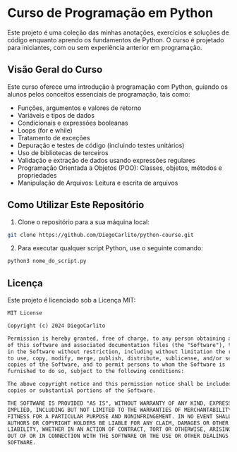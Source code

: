 # Curso de Programação em Python

Este projeto é uma coleção das minhas anotações, exercícios e soluções de código enquanto aprendo os fundamentos de
Python. O curso é projetado para iniciantes, com ou sem experiência anterior em programação.

## Visão Geral do Curso

Este curso oferece uma introdução à programação com Python, guiando os alunos pelos conceitos essenciais de
programação, tais como:

- Funções, argumentos e valores de retorno
- Variáveis e tipos de dados
- Condicionais e expressões booleanas
- Loops (for e while)
- Tratamento de exceções
- Depuração e testes de código (incluindo testes unitários)
- Uso de bibliotecas de terceiros
- Validação e extração de dados usando expressões regulares
- Programação Orientada a Objetos (POO): Classes, objetos, métodos e propriedades
- Manipulação de Arquivos: Leitura e escrita de arquivos

## Como Utilizar Este Repositório
1. Clone o repositório para a sua máquina local:
```bash
git clone https://github.com/DiegoCarlito/python-course.git
```

2. Para executar qualquer script Python, use o seguinte comando:
```bash
python3 nome_do_script.py
```

## Licença

Este projeto é licenciado sob a Licença MIT:
```txt
MIT License

Copyright (c) 2024 DiegoCarlito

Permission is hereby granted, free of charge, to any person obtaining a copy
of this software and associated documentation files (the "Software"), to deal
in the Software without restriction, including without limitation the rights
to use, copy, modify, merge, publish, distribute, sublicense, and/or sell
copies of the Software, and to permit persons to whom the Software is
furnished to do so, subject to the following conditions:

The above copyright notice and this permission notice shall be included in all
copies or substantial portions of the Software.

THE SOFTWARE IS PROVIDED "AS IS", WITHOUT WARRANTY OF ANY KIND, EXPRESS OR
IMPLIED, INCLUDING BUT NOT LIMITED TO THE WARRANTIES OF MERCHANTABILITY,
FITNESS FOR A PARTICULAR PURPOSE AND NONINFRINGEMENT. IN NO EVENT SHALL THE
AUTHORS OR COPYRIGHT HOLDERS BE LIABLE FOR ANY CLAIM, DAMAGES OR OTHER
LIABILITY, WHETHER IN AN ACTION OF CONTRACT, TORT OR OTHERWISE, ARISING FROM,
OUT OF OR IN CONNECTION WITH THE SOFTWARE OR THE USE OR OTHER DEALINGS IN THE
SOFTWARE.
```